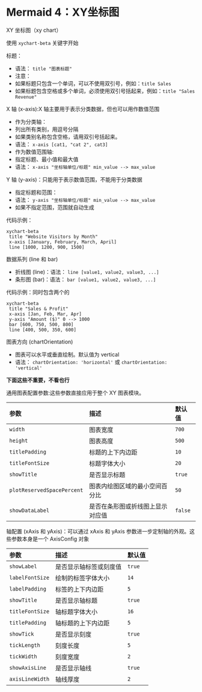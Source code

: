 # Mermaid 4：XY坐标图

XY 坐标图（xy chart）

使用 `xychart-beta` 关键字开始

标题：
- 语法： `title "图表标题"`
- 注意：
 - 如果标题只包含一个单词，可以不使用双引号，例如：`title Sales`
 - 如果标题包含空格或多个单词，必须使用双引号括起来，例如：`title "Sales Revenue"`

X 轴 (x-axis):X 轴主要用于表示分类数据，但也可以用作数值范围
- 作为分类轴：
 - 列出所有类别，用逗号分隔
 - 如果类别名称包含空格，请用双引号括起来。
 - 语法： `x-axis [cat1, "cat 2", cat3]`
- 作为数值范围轴:
 - 指定标题、最小值和最大值
 - 语法： `x-axis "坐标轴单位/标题" min_value --> max_value`

Y 轴 (y-axis)：只能用于表示数值范围，不能用于分类数据
- 指定标题和范围：
 - 语法： `y-axis "坐标轴单位/标题" min_value --> max_value`
- 如果不指定范围，范围就自动生成

代码示例：

```mermaid
xychart-beta
 title "Website Visitors by Month"
 x-axis [January, February, March, April]
 line [1000, 1200, 900, 1500]
```
数据系列 (line 和 bar)
- 折线图 (line)：语法： `line [value1, value2, value3, ...]`
- 条形图 (bar)：语法： `bar [value1, value2, value3, ...]`

代码示例：同时包含两个的

```mermaid
xychart-beta
 title "Sales & Profit"
 x-axis [Jan, Feb, Mar, Apr]
 y-axis "Amount ($)" 0 --> 1000
 bar [600, 750, 500, 800]
 line [400, 500, 350, 600]
```

图表方向 (chartOrientation)
- 图表可以水平或垂直绘制。默认值为 vertical
- 语法： `chartOrientation: 'horizontal'` 或 `chartOrientation: 'vertical'`

**下面这些不重要，不看也行**

通用图表配置参数:这些参数直接应用于整个 XY 图表模块。

| 参数 | 描述 | 默认值 |
| :--- | :--- | :--- |
| `width`| 图表宽度 | `700` |
| `height` | 图表高度 | `500` |
| `titlePadding` | 标题的上下内边距 | `10` |
| `titleFontSize` | 标题字体大小 | `20` |
| `showTitle` | 是否显示标题 | `true` |
| `plotReservedSpacePercent` | 图表内绘图区域的最小空间百分比 | `50` |
| `showDataLabel` | 是否在条形图或折线图上显示对应值 | `false` |

轴配置 (xAxis 和 yAxis)：可以通过 xAxis 和 yAxis 参数进一步定制轴的外观。这些参数本身是一个 AxisConfig 对象

| 参数 | 描述 | 默认值 |
| :-------------- | :------------------------- | :----- |
| `showLabel` | 是否显示轴标签或刻度值 | `true` |
| `labelFontSize` | 绘制的标签字体大小 | `14` |
| `labelPadding` | 标签的上下内边距 | `5` |
| `showTitle` | 是否显示轴标题 | `true` |
| `titleFontSize` | 轴标题字体大小 | `16` |
| `titlePadding` | 轴标题的上下内边距 | `5` |
| `showTick` | 是否显示刻度 | `true` |
| `tickLength` | 刻度长度 | `5` |
| `tickWidth` | 刻度宽度 | `2` |
| `showAxisLine` | 是否显示轴线 | `true` |
| `axisLineWidth` | 轴线厚度 | `2` |

